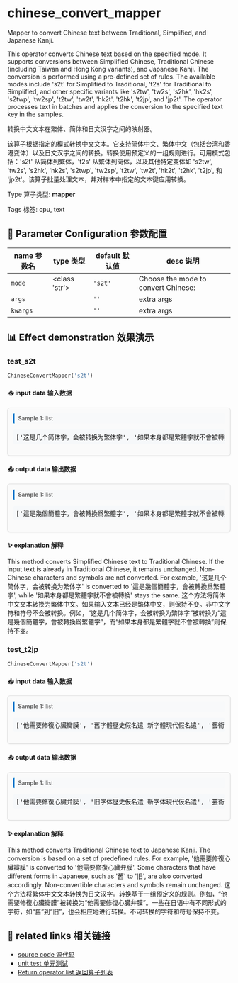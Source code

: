 # chinese_convert_mapper

Mapper to convert Chinese text between Traditional, Simplified, and Japanese Kanji.

This operator converts Chinese text based on the specified mode. It supports conversions between Simplified Chinese, Traditional Chinese (including Taiwan and Hong Kong variants), and Japanese Kanji. The conversion is performed using a pre-defined set of rules. The available modes include 's2t' for Simplified to Traditional, 't2s' for Traditional to Simplified, and other specific variants like 's2tw', 'tw2s', 's2hk', 'hk2s', 's2twp', 'tw2sp', 't2tw', 'tw2t', 'hk2t', 't2hk', 't2jp', and 'jp2t'. The operator processes text in batches and applies the conversion to the specified text key in the samples.

转换中文文本在繁体、简体和日文汉字之间的映射器。

该算子根据指定的模式转换中文文本。它支持简体中文、繁体中文（包括台湾和香港变体）以及日文汉字之间的转换。转换使用预定义的一组规则进行。可用模式包括：'s2t' 从简体到繁体，'t2s' 从繁体到简体，以及其他特定变体如 's2tw', 'tw2s', 's2hk', 'hk2s', 's2twp', 'tw2sp', 't2tw', 'tw2t', 'hk2t', 't2hk', 't2jp', 和 'jp2t'。该算子批量处理文本，并对样本中指定的文本键应用转换。

Type 算子类型: **mapper**

Tags 标签: cpu, text

## 🔧 Parameter Configuration 参数配置
| name 参数名 | type 类型 | default 默认值 | desc 说明 |
|--------|------|--------|------|
| `mode` | <class 'str'> | `'s2t'` | Choose the mode to convert Chinese: |
| `args` |  | `''` | extra args |
| `kwargs` |  | `''` | extra args |

## 📊 Effect demonstration 效果演示
### test_s2t
```python
ChineseConvertMapper('s2t')
```

#### 📥 input data 输入数据
<div class="sample-card" style="border:1px solid #ddd; padding:12px; margin:8px 0; border-radius:6px; background:#fafafa; box-shadow:0 1px 3px rgba(0,0,0,0.1);"><div class="sample-header" style="background:#f8f9fa; padding:4px 8px; margin-bottom:6px; border-radius:3px; font-size:0.9em; color:#666; border-left:3px solid #007acc;"><strong>Sample 1:</strong> list</div><pre style="padding:6px; background:#f6f8fa; border-radius:4px; overflow-x:auto; white-space:pre; word-wrap:normal;">[&#x27;这是几个简体字，会被转换为繁体字&#x27;, &#x27;如果本身都是繁體字就不會被轉換&#x27;, &#x27;试试繁体afadf字$#@#和简体字，以及各123213*&amp;dasd種不同字符数字的组合轉換效果&#x27;]</pre></div>

#### 📤 output data 输出数据
<div class="sample-card" style="border:1px solid #ddd; padding:12px; margin:8px 0; border-radius:6px; background:#fafafa; box-shadow:0 1px 3px rgba(0,0,0,0.1);"><div class="sample-header" style="background:#f8f9fa; padding:4px 8px; margin-bottom:6px; border-radius:3px; font-size:0.9em; color:#666; border-left:3px solid #007acc;"><strong>Sample 1:</strong> list</div><pre style="padding:6px; background:#f6f8fa; border-radius:4px; overflow-x:auto; white-space:pre; word-wrap:normal;">[&#x27;這是幾個簡體字，會被轉換爲繁體字&#x27;, &#x27;如果本身都是繁體字就不會被轉換&#x27;, &#x27;試試繁體afadf字$#@#和簡體字，以及各123213*&amp;dasd種不同字符數字的組合轉換效果&#x27;]</pre></div>

#### ✨ explanation 解释
This method converts Simplified Chinese text to Traditional Chinese. If the input text is already in Traditional Chinese, it remains unchanged. Non-Chinese characters and symbols are not converted. For example, '这是几个简体字，会被转换为繁体字' is converted to '這是幾個簡體字，會被轉換爲繁體字', while '如果本身都是繁體字就不會被轉換' stays the same.
这个方法将简体中文文本转换为繁体中文。如果输入文本已经是繁体中文，则保持不变。非中文字符和符号不会被转换。例如，“这是几个简体字，会被转换为繁体字”被转换为“這是幾個簡體字，會被轉換爲繁體字”，而“如果本身都是繁體字就不會被轉換”则保持不变。

### test_t2jp
```python
ChineseConvertMapper('s2t')
```

#### 📥 input data 输入数据
<div class="sample-card" style="border:1px solid #ddd; padding:12px; margin:8px 0; border-radius:6px; background:#fafafa; box-shadow:0 1px 3px rgba(0,0,0,0.1);"><div class="sample-header" style="background:#f8f9fa; padding:4px 8px; margin-bottom:6px; border-radius:3px; font-size:0.9em; color:#666; border-left:3px solid #007acc;"><strong>Sample 1:</strong> list</div><pre style="padding:6px; background:#f6f8fa; border-radius:4px; overflow-x:auto; white-space:pre; word-wrap:normal;">[&#x27;他需要修復心臟瓣膜&#x27;, &#x27;舊字體歷史假名遣 新字體現代假名遣&#x27;, &#x27;藝術 缺航 飲料罐&#x27;]</pre></div>

#### 📤 output data 输出数据
<div class="sample-card" style="border:1px solid #ddd; padding:12px; margin:8px 0; border-radius:6px; background:#fafafa; box-shadow:0 1px 3px rgba(0,0,0,0.1);"><div class="sample-header" style="background:#f8f9fa; padding:4px 8px; margin-bottom:6px; border-radius:3px; font-size:0.9em; color:#666; border-left:3px solid #007acc;"><strong>Sample 1:</strong> list</div><pre style="padding:6px; background:#f6f8fa; border-radius:4px; overflow-x:auto; white-space:pre; word-wrap:normal;">[&#x27;他需要修復心臓弁膜&#x27;, &#x27;旧字体歴史仮名遣 新字体現代仮名遣&#x27;, &#x27;芸術 欠航 飲料缶&#x27;]</pre></div>

#### ✨ explanation 解释
This method converts Traditional Chinese text to Japanese Kanji. The conversion is based on a set of predefined rules. For example, '他需要修復心臟瓣膜' is converted to '他需要修復心臓弁膜'. Some characters that have different forms in Japanese, such as '舊' to '旧', are also converted accordingly. Non-convertible characters and symbols remain unchanged.
这个方法将繁体中文文本转换为日文汉字。转换基于一组预定义的规则。例如，“他需要修復心臟瓣膜”被转换为“他需要修復心臓弁膜”。一些在日语中有不同形式的字符，如“舊”到“旧”，也会相应地进行转换。不可转换的字符和符号保持不变。


## 🔗 related links 相关链接
- [source code 源代码](../../../data_juicer/ops/mapper/chinese_convert_mapper.py)
- [unit test 单元测试](../../../tests/ops/mapper/test_chinese_convert_mapper.py)
- [Return operator list 返回算子列表](../../Operators.md)